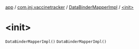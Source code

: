 [app](../../index.md) / [com.jnj.vaccinetracker](../index.md) / [DataBinderMapperImpl](index.md) / [&lt;init&gt;](./-init-.md)

# &lt;init&gt;

`DataBinderMapperImpl()`
`DataBinderMapperImpl()`